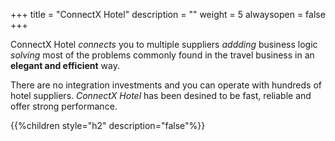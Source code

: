 +++
title = "ConnectX Hotel"
description = ""
weight = 5
alwaysopen = false
+++

ConnectX Hotel _connects_ you to multiple suppliers _addding_ business logic _solving_ most of the problems commonly found in the travel business in an **elegant and efficient** way.

There are no integration investments and you can operate with hundreds of hotel suppliers. _ConnectX Hotel_ has been desined to be fast, reliable and offer strong performance.

{{%children style="h2" description="false"%}}



